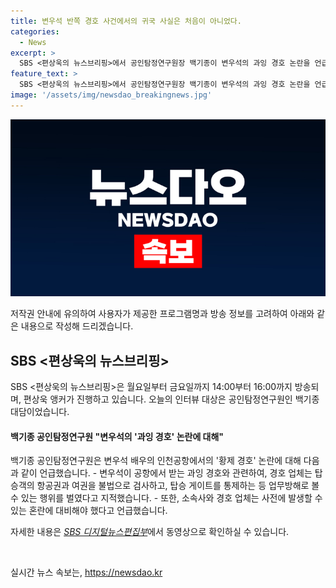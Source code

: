 ```yaml
---
title: 변우석 반쪽 경호 사건에서의 귀국 사실은 처음이 아니었다.
categories:
  - News
excerpt: >
  SBS <편상욱의 뉴스브리핑>에서 공인탐정연구원장 백기종이 변우석의 과잉 경호 논란을 언급했다. 변우석은 인천공항에서의 황제 경호 논란에 휘말렸는데, 백기종은 이를 비난하며 경호 업체의 행동을 지적했다. 더 자세한 내용은 SBS 디지털뉴스편집부에서 확인할 수 있다.
feature_text: >
  SBS <편상욱의 뉴스브리핑>에서 공인탐정연구원장 백기종이 변우석의 과잉 경호 논란을 언급했다. 변우석은 인천공항에서의 황제 경호 논란에 휘말렸는데, 백기종은 이를 비난하며 경호 업체의 행동을 지적했다. 더 자세한 내용은 SBS 디지털뉴스편집부에서 확인할 수 있다.
image: '/assets/img/newsdao_breakingnews.jpg'
---
```


<p><img src="/assets/img/newsdao_breakingnews.jpg" alt="cryptoinkorea 속보" /></p>

<p>저작권 안내에 유의하여 사용자가 제공한 프로그램명과 방송 정보를 고려하여 아래와 같은 내용으로 작성해 드리겠습니다.</p>

<h2 data-ke-size="size26">SBS &lt;편상욱의 뉴스브리핑&gt;</h2>

<p>SBS &lt;편상욱의 뉴스브리핑&gt;은 월요일부터 금요일까지 14:00부터 16:00까지 방송되며, 편상욱 앵커가 진행하고 있습니다. 오늘의 인터뷰 대상은 공인탐정연구원인 백기종 대담이었습니다.</p>

<h4>백기종 공인탐정연구원 "변우석의 '과잉 경호' 논란에 대해"</h4>

<p>백기종 공인탐정연구원은 변우석 배우의 인천공항에서의 '황제 경호' 논란에 대해 다음과 같이 언급했습니다.
- 변우석이 공항에서 받는 과잉 경호와 관련하여, 경호 업체는 탑승객의 항공권과 여권을 불법으로 검사하고, 탑승 게이트를 통제하는 등 업무방해로 볼 수 있는 행위를 벌였다고 지적했습니다.
- 또한, 소속사와 경호 업체는 사전에 발생할 수 있는 혼란에 대비해야 했다고 언급했습니다.</p>

<p>자세한 내용은 <em><a href="https://news.sbs.co.kr/news/endPage.do?news_id=N1006573952">SBS 디지털뉴스편집부</a></em>에서 동영상으로 확인하실 수 있습니다.</p>

<p data-ke-size="size16">&nbsp;</p>
실시간 뉴스 속보는, <a href="https://newsdao.kr" rel="dofollow">https://newsdao.kr</a>


